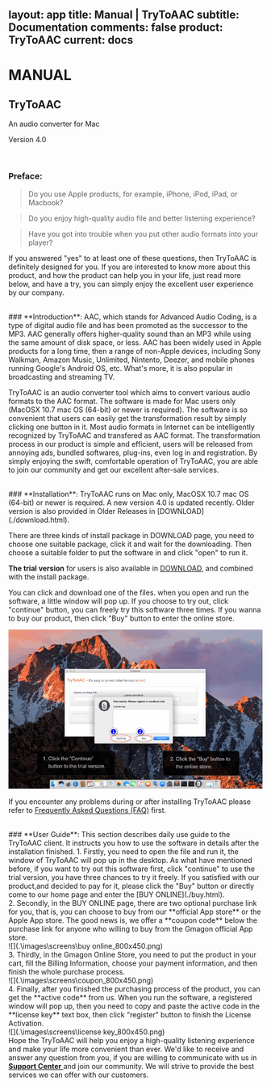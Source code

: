 layout: app
title: Manual | TryToAAC
subtitle: Documentation
comments: false
product: TryToAAC
current: docs
---

# MANUAL
## TryToAAC
An audio converter for Mac

Version 4.0


<br>

 ### **Preface**:

>Do you use Apple products, for example, iPhone, iPod, iPad, or Macbook?

>Do you enjoy high-quality audio file and better listening experience?

>Have you got into trouble when you put other audio formats into your player?

  If you answered "yes" to at least one of these questions, then TryToAAC is definitely designed for you. If you are interested to know more about this product, and how the product can help you in your life, just read more below, and have a try, you can simply enjoy the excellent user experience by our company.

<br>
 ### **Introduction**:
AAC, which stands for Advanced Audio Coding, is a type of digital audio file and has been promoted as the successor to the MP3. AAC generally offers higher-quality sound than an MP3 while using the same amount of disk space, or less. AAC has been widely used in Apple products for a long time, then a range of non-Apple devices, including Sony Walkman, Amazon Music, Unlimited, Nintento, Deezer, and mobile phones running Google's Android OS, etc. What's more, it is also popular in broadcasting and streaming TV. 


TryToAAC is an audio converter tool which aims to convert various audio formats to the AAC format. The software is made for Mac users only (MacOSX 10.7 mac OS (64-bit) or newer is required). The software is so convenient that users can easily get the transformation result by simply clicking one button in it. Most audio formats in Internet can be intelligently recognized by TryToAAC and transfered as AAC format. The transformation process in our product is simple and efficient, users will be released from annoying ads, bundled softwares, plug-ins, even log in and registration. By simply enjoying the swift, comfortable operation of TryToAAC, you are able to join our community and get our excellent after-sale services.  

<br>
### **Installation**:
TryToAAC runs on Mac only, MacOSX 10.7 mac OS (64-bit) or newer is required. A new version 4.0 is updated recently. Older version is also provided in Older Releases in [DOWNLOAD](./download.html). 

There are three kinds of install package in DOWNLOAD page, you need to choose one suitable package, click it and wait for the downloading. Then choose a suitable folder to put the software in and click "open" to run it.   

**The trial version** for users is also available in [DOWNLOAD](./download.html), and combined with the install package.


 You can click and download one of the files. when you open and run the software, a little window will pop up. If you choose to try out, click "continue" button, you can freely try this software three times. If you wanna to buy our product, then click "Buy" button to enter the online store. 

![](./images/screens/trytoaac_trialversion_800x500.png) 

If you encounter any problems during or after installing TryToAAC please refer to [Frequently Asked Questions (FAQ)](./faq.html) first.


<br>
### **User Guide**:
This section describes daily use guide to the TryToAAC client. It instructs you how to use the software in details after the installation finished.
1. Firstly, you need to open the file and run it, the window of TryToAAC will pop up in the desktop. As what have mentioned before, if you want to try out this software first, click "continue" to use the trial version, you have three chances to try it freely. If you satisfied with our product,and decided to pay for it, please click the "Buy" button or directly come to our home page and enter the [BUY ONLINE](./buy.html).
<br>
2. Secondly, in the BUY ONLINE page, there are two optional purchase link for you, that is, you can choose to buy from our **official App store** or the Apple App store. The good news is, we offer a **coupon code** below the purchase link for anyone who willing to buy from the Gmagon official App store. 
<br>
![](.\images\screens\buy online_800x450.png) 
<br>
3. Thirdly, in the Gmagon Online Store, you need to put the product in your cart, fill the Billing Information, choose your payment information, and then finish the whole purchase process.
<br>
![](.\images\screens\coupon_800x450.png) 
<br>
4. Finally, after you finished the purchasing process of the product, you can get the **active code** from us. When you run the software, a registered window will pop up, then you need to copy and paste the active code in the **license key** text box, then click "register" button to finish the License Activation.
<br>
![](.\images\screens\license key_800x450.png)  
<br>
Hope the TryToAAC will help you enjoy a high-quality listening experience and make your life more convenient than ever. We'd like to receive and answer any question from you, if you are willing to communicate with us in <a href="https://gitter.im/Gmagon/support" target="_blank"> <strong>Support Center</strong> </a> and join our community. We will strive to provide the best services we can offer with our customers. 
